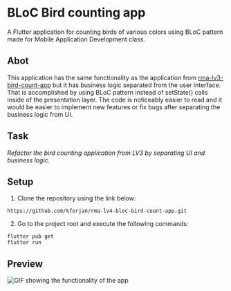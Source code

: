 # BLoC Bird counting app

A Flutter application for counting birds of various colors using BLoC pattern made for Mobile Application Development class.

## Abot
This application has the same functionality as the application from [rma-lv3-bird-count-app](https://github.com/kforjan/rma-lv3-bird-count-app) but it has business logic separated from the user interface. That is accomplished by using BLoC pattern instead of setState() calls inside of the presentation layer. The code is noticeably easier to read and it would be easier to implement new features or fix bugs after separating the business logic from UI.

## Task
*Refactor the bird counting application from LV3 by separating UI and business logic.*

## Setup
  1. Clone the repository using the link below:
  ```
  https://github.com/kforjan/rma-lv4-bloc-bird-count-app.git
  ```
  2. Go to the project root and execute the following commands:
  ```
  flutter pub get
  flutter run
  ```

## Preview
  ![GIF showing the functionality of the app](https://s3.gifyu.com/images/rma4-bird-bloc-preview.gif)
